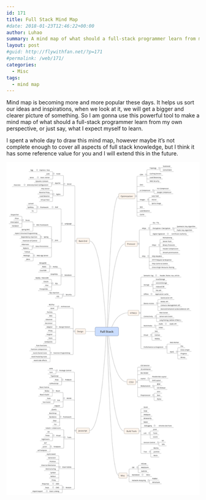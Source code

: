 ```yaml
---
id: 171
title: Full Stack Mind Map
#date: 2018-01-23T12:46:22+00:00
author: Luhao
summary: A mind map of what should a full-stack programmer learn from my own perspective, or just say, what I expect myself to learn.
layout: post
#guid: http://flywithfan.net/?p=171
#permalink: /web/171/
categories:
  - Misc
tags:
  - mind map
---
```

Mind map is becoming more and more popular these days. It helps us sort our ideas and inspirations, when we look at it, we will get a bigger and clearer picture of something. So I am gonna use this powerful tool to make a mind map of what should a full-stack programmer learn from my own perspective, or just say, what I expect myself to learn.

I spent a whole day to draw this mind map, however maybe it&#8217;s not complete enough to cover all aspects of full stack knowledge, but I think it has some reference value for you and I will extend this in the future.

![](/assets/img/uploads/2018/Full-Stack.png)